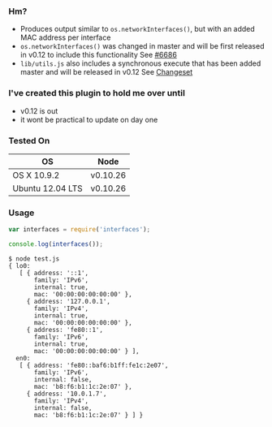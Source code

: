 ### Hm?

* Produces output similar to `os.networkInterfaces()`, but with an added MAC address per interface
* `os.networkInterfaces()` was changed in master and will be first released in v0.12 to include this functionality See [#6686](https://github.com/joyent/node/issues/6686)
* `lib/utils.js` also includes a synchronous execute that has been added master and will be released in v0.12 See [Changeset](https://github.com/joyent/node/compare/joyent:d58c206...joyent:e8df267)

### I've created this plugin to hold me over until
* v0.12 is out
* it wont be practical to update on day one

### Tested On
| OS               | Node     |
| ---------------- | -------- |
| OS X 10.9.2      | v0.10.26 |
| Ubuntu 12.04 LTS | v0.10.26 |


### Usage

```javascript
var interfaces = require('interfaces');

console.log(interfaces());
```
```
$ node test.js             
{ lo0: 
   [ { address: '::1',
       family: 'IPv6',
       internal: true,
       mac: '00:00:00:00:00:00' },
     { address: '127.0.0.1',
       family: 'IPv4',
       internal: true,
       mac: '00:00:00:00:00:00' },
     { address: 'fe80::1',
       family: 'IPv6',
       internal: true,
       mac: '00:00:00:00:00:00' } ],
  en0: 
   [ { address: 'fe80::baf6:b1ff:fe1c:2e07',
       family: 'IPv6',
       internal: false,
       mac: 'b8:f6:b1:1c:2e:07' },
     { address: '10.0.1.7',
       family: 'IPv4',
       internal: false,
       mac: 'b8:f6:b1:1c:2e:07' } ] }
```
